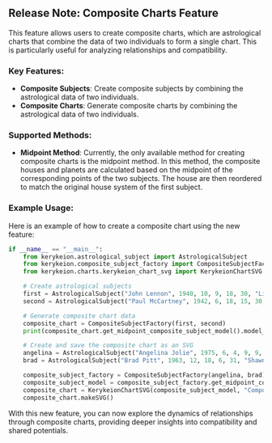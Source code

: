 ## Release Note: Composite Charts Feature

This feature allows users to create composite charts, which are astrological charts that combine the data of two individuals to form a single chart. This is particularly useful for analyzing relationships and compatibility.

### Key Features:
- **Composite Subjects**: Create composite subjects by combining the astrological data of two individuals.
- **Composite Charts**: Generate composite charts by combining the astrological data of two individuals.

### Supported Methods:
- **Midpoint Method**: Currently, the only available method for creating composite charts is the midpoint method. In this method, the composite houses and planets are calculated based on the midpoint of the corresponding points of the two subjects.
The house are then reordered to match the original house system of the first subject.

### Example Usage:
Here is an example of how to create a composite chart using the new feature:

```python
if __name__ == "__main__":
    from kerykeion.astrological_subject import AstrologicalSubject
    from kerykeion.composite_subject_factory import CompositeSubjectFactory
    from kerykeion.charts.kerykeion_chart_svg import KerykeionChartSVG

    # Create astrological subjects
    first = AstrologicalSubject("John Lennon", 1940, 10, 9, 18, 30, "Liverpool", "GB")
    second = AstrologicalSubject("Paul McCartney", 1942, 6, 18, 15, 30, "Liverpool", "GB")

    # Generate composite chart data
    composite_chart = CompositeSubjectFactory(first, second)
    print(composite_chart.get_midpoint_composite_subject_model().model_dump_json(indent=4))

    # Create and save the composite chart as an SVG
    angelina = AstrologicalSubject("Angelina Jolie", 1975, 6, 4, 9, 9, "Los Angeles", "US", lng=-118.15, lat=34.03, tz_str="America/Los_Angeles")
    brad = AstrologicalSubject("Brad Pitt", 1963, 12, 18, 6, 31, "Shawnee", "US", lng=-96.56, lat=35.20, tz_str="America/Chicago")

    composite_subject_factory = CompositeSubjectFactory(angelina, brad)
    composite_subject_model = composite_subject_factory.get_midpoint_composite_subject_model()
    composite_chart = KerykeionChartSVG(composite_subject_model, "Composite")
    composite_chart.makeSVG()
```

With this new feature, you can now explore the dynamics of relationships through composite charts, providing deeper insights into compatibility and shared potentials.
